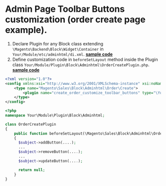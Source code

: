 # Admin Page Toolbar Buttons customization (order create page example).


1. Declare Plugin for any Block class extending `\Magento\Backend\Block\Widget\Container` in `Your/Module/etc/adminhtml/di.xml`. **[sample code](#di1)**
2. Define customization code in `beforeSetLayout` method inside the Plugin class `Your/Module/Plugin\Block\Adminhtml\OrderCreatePlugin.php`. **[sample code](#OrderCreatePlugin)**


<a name="di1"></a>
```xml
<?xml version="1.0"?>
<config xmlns:xsi="http://www.w3.org/2001/XMLSchema-instance" xsi:noNamespaceSchemaLocation="urn:magento:framework:ObjectManager/etc/config.xsd">
    <type name="Magento\Sales\Block\Adminhtml\Order\Create">
        <plugin name="create_order_customize_toolbar_buttons" type="\Your\Module\Plugin\Block\Adminhtml\OrderCreatePlugin" sortOrder="1" disabled="false" />
    </type>
</config>
```

<a name="OrderCreatePlugin"></a>
```php
<?php
namespace Your\Module\Plugin\Block\Adminhtml;

class OrderCreatePlugin
{    
    public function beforeSetLayout(\Magento\Sales\Block\Adminhtml\Order\Create $subject, \Magento\Framework\View\LayoutInterface $layout)
    {
      $subject->addButton(....);
      ...
      $subject->removeButton(....);
      ...
      $subject->updateButton(....);

      return null;       
    }
}
```